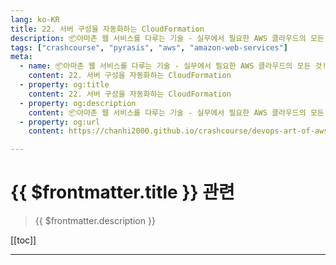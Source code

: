 ```yaml
---
lang: ko-KR
title: 22. 서버 구성을 자동화하는 CloudFormation
description: 📦아마존 웹 서비스를 다루는 기술 - 실무에서 필요한 AWS 클라우드의 모든 것! > 22. 서버 구성을 자동화하는 CloudFormation
tags: ["crashcourse", "pyrasis", "aws", "amazon-web-services"]
meta:
  - name: 📦아마존 웹 서비스를 다루는 기술 - 실무에서 필요한 AWS 클라우드의 모든 것! > 22. 서버 구성을 자동화하는 CloudFormation
    content: 22. 서버 구성을 자동화하는 CloudFormation
  - property: og:title
    content: 22. 서버 구성을 자동화하는 CloudFormation
  - property: og:description
    content: 📦아마존 웹 서비스를 다루는 기술 - 실무에서 필요한 AWS 클라우드의 모든 것! > 22. 서버 구성을 자동화하는 CloudFormation
  - property: og:url
    content: https://chanhi2000.github.io/crashcourse/devops-art-of-aws/22.html

---
```


# {{ $frontmatter.title }} 관련

> {{ $frontmatter.description }}

[[toc]]

---

<TagLinks />